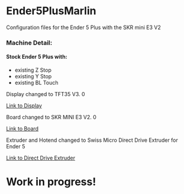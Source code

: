 # Ender5PlusMarlin
Configuration files for the Ender 5 Plus with the SKR mini E3 V2 

### Machine Detail:
#### Stock Ender 5 Plus with:
- existing Z Stop
- existing Y Stop
- existing BL Touch


Display changed to TFT35 V3. 0

[Link to Display](https://www.biqu.equipment/products/bigtreetech-tft35-v3-0-display-two-working-modes) 

Board changed to SKR MINI E3 V2. 0

[Link to Board](https://www.biqu.equipment/products/bigtreetech-skr-mini-e3-v2-0-32-bit-control-board-integrated-tmc2209-uart-for-ender-3) 

Extruder and Hotend changed to Swiss Micro Direct Drive Extruder for Ender 5

[Link to Direct Drive Extruder](https://store.micro-swiss.com/collections/extruders/products/micro-swiss-direct-drive-extruder-for-creality-ender-5) 


# Work in progress! 
